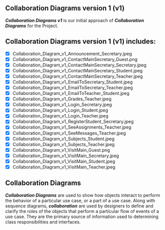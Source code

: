 ## Collaboration Diagrams version 1 (v1)
**_Collaboration Diagrams v1_** is our initial approach of **_Collaboration Diagrams_** for the Project.

## Collaboration Diagrams version 1 (v1) includes:
- [x] Collaboration_Diagram_v1_Announcement_Secretary.jpeg
- [x] Collaboration_Diagram_v1_ContactMainSecretary_Guest.png
- [x] Collaboration_Diagram_v1_ContactMainSecretary_Secretary.jpeg
- [x] Collaboration_Diagram_v1_ContactMainSecretary_Student.jpeg
- [x] Collaboration_Diagram_v1_ContactMainSecretary_Teacher.jpeg
- [x] Collaboration_Diagram_v1_EmailToSecretary_Student.jpeg
- [x] Collaboration_Diagram_v1_EmailToSecretary_Teacher.jpeg
- [x] Collaboration_Diagram_v1_EmailToTeacher_Student.jpeg
- [x] Collaboration_Diagram_v1_Grades_Teacher.jpeg
- [x] Collaboration_Diagram_v1_Login_Secretary.jpeg
- [x] Collaboration_Diagram_v1_Login_Student.jpeg
- [x] Collaboration_Diagram_v1_Login_Teacher.jpeg
- [x] Collaboration_Diagram_v1_RegisterStudent_Secretary.jpeg
- [x] Collaboration_Diagram_v1_SeeAssignments_Teacher.jpeg
- [x] Collaboration_Diagram_v1_SeeMessages_Teacher.jpeg
- [x] Collaboration_Diagram_v1_Subjects_Student.jpeg
- [x] Collaboration_Diagram_v1_Subjects_Teacher.jpeg
- [x] Collaboration_Diagram_v1_VisitMain_Guest.png
- [x] Collaboration_Diagram_v1_VisitMain_Secretary.jpeg
- [x] Collaboration_Diagram_v1_VisitMain_Student.jpeg
- [x] Collaboration_Diagram_v1_VisitMain_Teacher.jpeg

## Collaboration Diagrams 
**_Collaboration Diagrams_** are used to show how objects interact to perform the behavior of a particular use case, or a part of a use case. Along with sequence diagrams, **_collaboration_** are used by designers to define and clarify the roles of the objects that perform a particular flow of events of a use case.  They are the primary source of information used to determining class responsibilities and interfaces.
